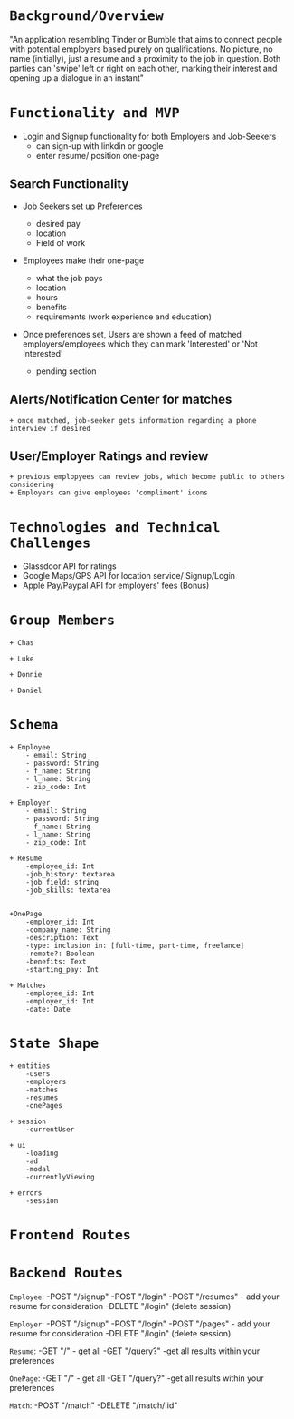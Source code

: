 
# `Background/Overview`

"An application resembling Tinder or Bumble that aims to connect people with potential employers based purely on qualifications.
No picture, no name (initially), just a resume and a proximity to the job in question. Both parties can 'swipe' left or right on each other,
marking their interest and opening up a dialogue in an instant"

# `Functionality and MVP`
- Login and Signup functionality for both Employers and Job-Seekers
    + can sign-up with linkdin or google
    + enter resume/ position one-page

## Search Functionality
- Job Seekers set up Preferences
    + desired pay
    + location
    + Field of work

- Employees make their one-page
    + what the job pays
    + location
    + hours
    + benefits
    + requirements (work experience and education)

- Once preferences set, Users are shown a feed of matched employers/employees which they can mark 'Interested' or 'Not Interested' 
    + pending section
 

## Alerts/Notification Center for matches 
    + once matched, job-seeker gets information regarding a phone interview if desired

## User/Employer Ratings and review
    + previous emplopyees can review jobs, which become public to others considering
    + Employers can give employees 'compliment' icons

# `Technologies and Technical Challenges`
 + Glassdoor API for ratings
 + Google Maps/GPS API for location service/ Signup/Login
 + Apple Pay/Paypal API for employers' fees (Bonus)


# `Group Members`
    + Chas

    + Luke

    + Donnie

    + Daniel 



# `Schema`
    + Employee
        - email: String
        - password: String
        - f_name: String
        - l_name: String
        - zip_code: Int

    + Employer
        - email: String
        - password: String
        - f_name: String
        - l_name: String
        - zip_code: Int

    + Resume 
        -employee_id: Int
        -job_history: textarea
        -job_field: string
        -job_skills: textarea
        

    +OnePage
        -employer_id: Int
        -company_name: String
        -description: Text
        -type: inclusion in: [full-time, part-time, freelance]
        -remote?: Boolean
        -benefits: Text
        -starting_pay: Int

    + Matches
        -employee_id: Int
        -employer_id: Int
        -date: Date


# `State Shape`
    + entities
        -users
        -employers
        -matches
        -resumes
        -onePages
        
    + session
        -currentUser

    + ui
        -loading
        -ad
        -modal
        -currentlyViewing
        
    + errors
        -session
    
# `Frontend Routes`



# `Backend Routes`

`Employee`: 
    -POST "/signup"
    -POST "/login"
    -POST "/resumes" - add your resume for consideration
    -DELETE "/login" (delete session)

`Employer`: 
    -POST "/signup"
    -POST "/login"
    -POST "/pages" - add your resume for consideration
    -DELETE "/login" (delete session)

`Resume`:
    -GET "/" - get all
    -GET "/query?" -get all results within your preferences

`OnePage`:
    -GET "/" - get all
    -GET "/query?" -get all results within your preferences
    
`Match`:
    -POST "/match"
    -DELETE "/match/:id"

